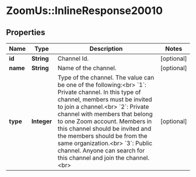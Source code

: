 # ZoomUs::InlineResponse20010

## Properties
Name | Type | Description | Notes
------------ | ------------- | ------------- | -------------
**id** | **String** | Channel Id. | [optional] 
**name** | **String** | Name of the channel. | [optional] 
**type** | **Integer** | Type of the channel. The value can be one of the following:&lt;br&gt; &#x60;1&#x60;: Private channel. In this type of channel, members must be invited to join a channel.&lt;br&gt; &#x60;2&#x60;: Private channel with members that belong to one Zoom account. Members in this channel should be invited and the members should be from the same organization.&lt;br&gt; &#x60;3&#x60;: Public channel. Anyone can search for this channel and join the channel.&lt;br&gt; | [optional] 


